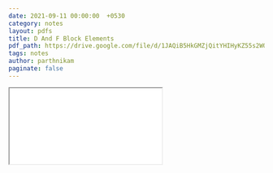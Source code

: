 ```yaml
---
date: 2021-09-11 00:00:00  +0530
category: notes
layout: pdfs
title: D And F Block Elements
pdf_path: https://drive.google.com/file/d/1JAQiB5HkGMZjQitYHIHyKZ55s2WQjGmW/preview?usp=sharing
tags: notes
author: parthnikam
paginate: false
---
```


<iframe class="embed-pdf" src="{{ page.pdf_path }}#toolbar=0" seamless="seamless" scrolling="no" style="overflow:hidden"></iframe>
